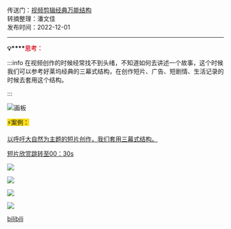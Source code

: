 传送门：[视频剪辑经典万能结构](https://www.bilibili.com/video/BV1nG411b7tu/?share_source=copy_web&vd_source=ef279e32728a283659ef8371ac31c27e)  
转摘整理：潘文佳  
发布时间：2022-12-01

---

**💡****<font style="color:#DF2A3F;">思考：</font>**

:::info
在视频创作的时候经常找不到头绪，不知道如何去讲述一个故事，这个时候我们可以参考好莱坞经典的三幕式结构，在创作短片、广告、短剧情、生活记录的时候去套用这个结构。

:::



![画板](https://cdn.nlark.com/yuque/0/2022/jpeg/22061161/1669890063568-c9e00b82-4ab5-40ce-a186-e2695033a520.jpeg)



<font style="background-color:#FADB14;">⚡</font><font style="background-color:#FADB14;">案例：</font>

<u>以呼吁大自然为主题的短片创作，我们套用三幕式结构。</u>

<u>短片欣赏跳转至00：30s</u>

![](https://cdn.nlark.com/yuque/0/2022/png/22061161/1669889363661-65077733-cb0c-4024-b753-b916893d4ac2.png)

![](https://cdn.nlark.com/yuque/0/2022/png/22061161/1669889344411-3e9431c1-a2d9-4f9c-9cf0-b275b885e0b5.png)

![](https://cdn.nlark.com/yuque/0/2022/png/22061161/1669889450090-7ba1682d-0122-48cc-8a13-7fee333a294b.png)

![](https://cdn.nlark.com/yuque/0/2022/png/22061161/1669889696273-e4404c6a-e21f-4370-9028-aec1c38a638f.png)



[bilibili](https://player.bilibili.com/player.html?bvid=BV1nG411b7tu)

